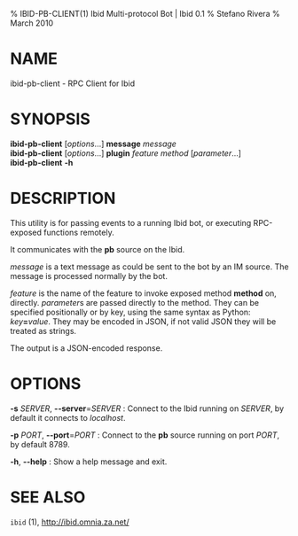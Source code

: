 % IBID-PB-CLIENT(1) Ibid Multi-protocol Bot | Ibid 0.1
% Stefano Rivera
% March 2010

# NAME

ibid-pb-client - RPC Client for Ibid

# SYNOPSIS

**ibid-pb-client** [*options*...] **message** *message*  
**ibid-pb-client** [*options*...] **plugin** *feature* *method* [*parameter*...]  
**ibid-pb-client** **-h**

# DESCRIPTION

This utility is for passing events to a running Ibid bot, or executing
RPC-exposed functions remotely.

It communicates with the **pb** source on the Ibid.

*message* is a text message as could be sent to the bot by an IM source.
The message is processed normally by the bot.

*feature* is the name of the feature to invoke exposed method **method** on,
directly.
*parameter*s are passed directly to the method.
They can be specified positionally or by key, using the same syntax as Python:
_key_**=**_value_.
They may be encoded in JSON, if not valid JSON they will be treated as
strings.

The output is a JSON-encoded response.

# OPTIONS

**-s** *SERVER*, **-\-server**=*SERVER*
:	Connect to the Ibid running on *SERVER*, by default it connects to
	*localhost*.

**-p** *PORT*, **-\-port**=*PORT*
:	Connect to the **pb** source running on port *PORT*, by default 8789.

**-h**, **-\-help**
:	Show a help message and exit.

# SEE ALSO

`ibid` (1),
http://ibid.omnia.za.net/
